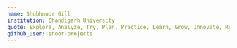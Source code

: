 ```yaml
---
name: Shubhnoor Gill
institution: Chandigarh University
quote: Explore, Analyze, Try, Plan, Practice, Learn, Grow, Innovate, Repeat.
github_user: snoor-projects
---
```

